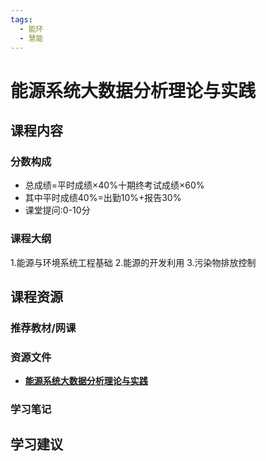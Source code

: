 ```yaml
---
tags:
  - 能环
  - 慧能
---
```


# 能源系统大数据分析理论与实践

## 课程内容

### 分数构成

- 总成绩=平时成绩×40%十期终考试成绩×60%
- 其中平时成绩40%=出勤10%+报告30%
- 课堂提问:0-10分


### 课程大纲

1.能源与环境系统工程基础
2.能源的开发利用
3.污染物排放控制




## 课程资源

### 推荐教材/网课

### 资源文件

- [**能源系统大数据分析理论与实践**](https://pan.baidu.com/s/1AiW_Zz8QZUUTm63oJGd7JQ?pwd=spby)

### 学习笔记

## 学习建议


